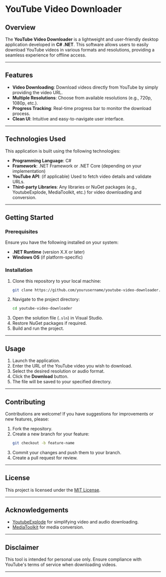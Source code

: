 # YouTube Video Downloader

## Overview
The **YouTube Video Downloader** is a lightweight and user-friendly desktop application developed in **C# .NET**. This software allows users to easily download YouTube videos in various formats and resolutions, providing a seamless experience for offline access.

---

## Features
- **Video Downloading**: Download videos directly from YouTube by simply providing the video URL.
- **Multiple Resolutions**: Choose from available resolutions (e.g., 720p, 1080p, etc.).
- **Progress Tracking**: Real-time progress bar to monitor the download process.
- **Clean UI**: Intuitive and easy-to-navigate user interface.

---

## Technologies Used
This application is built using the following technologies:

- **Programming Language**: C#
- **Framework**: .NET Framework or .NET Core (depending on your implementation)
- **YouTube API**: (if applicable) Used to fetch video details and validate URLs.
- **Third-party Libraries**: Any libraries or NuGet packages (e.g., YoutubeExplode, MediaToolkit, etc.) for video downloading and conversion.

---

## Getting Started

### Prerequisites
Ensure you have the following installed on your system:
- **.NET Runtime** (version X.X or later)
- **Windows OS** (if platform-specific)

### Installation
1. Clone this repository to your local machine:
   ```bash
   git clone https://github.com/yourusername/youtube-video-downloader.git
   ```
2. Navigate to the project directory:
   ```bash
   cd youtube-video-downloader
   ```
3. Open the solution file (`.sln`) in Visual Studio.
4. Restore NuGet packages if required.
5. Build and run the project.

---

## Usage
1. Launch the application.
2. Enter the URL of the YouTube video you wish to download.
3. Select the desired resolution or audio format.
4. Click the **Download** button.
5. The file will be saved to your specified directory.

---

## Contributing
Contributions are welcome! If you have suggestions for improvements or new features, please:
1. Fork the repository.
2. Create a new branch for your feature:
   ```bash
   git checkout -b feature-name
   ```
3. Commit your changes and push them to your branch.
4. Create a pull request for review.

---

## License
This project is licensed under the [MIT License](LICENSE).

---

## Acknowledgements
- [YoutubeExplode](https://github.com/Tyrrrz/YoutubeExplode) for simplifying video and audio downloading.
- [MediaToolkit](https://github.com/AydinAdn/MediaToolkit) for media conversion.

---

## Disclaimer
This tool is intended for personal use only. Ensure compliance with YouTube's terms of service when downloading videos.

---


